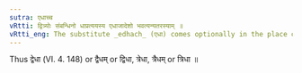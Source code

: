 ```yaml
---
sutra: एधाच्च
vRtti: द्वित्र्योः संबन्धिनो धाप्रत्ययस्य एधाजादेशो भवत्यन्यतरस्याम् ॥
vRtti_eng: The substitute _edhach_ (एधा) comes optionally in the place of _dha_, after _dvi_ and _tri_.
---
```

Thus द्वेधा (VI. 4. 148) or द्वैधम् or द्विधा, त्रेधा, त्रैधम् or त्रिधा ॥
